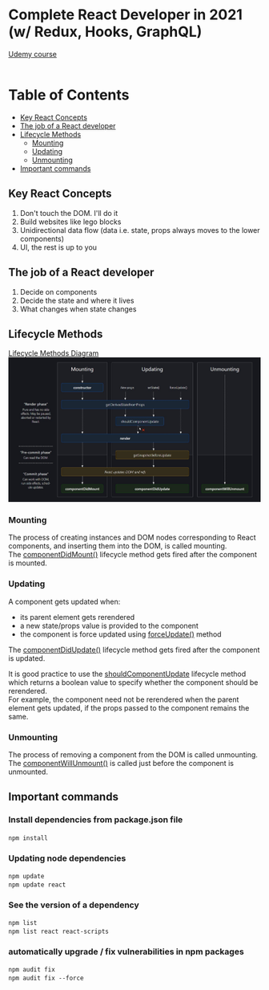 # Complete React Developer in 2021 (w/ Redux, Hooks, GraphQL)
[Udemy course](https://www.udemy.com/course/complete-react-developer-zero-to-mastery/)<br><br>

# Table of Contents
* [Key React Concepts](#react-concepts)
* [The job of a React developer](#job-of-react-developer)
* [Lifecycle Methods](#lifecycle-methods)
    * [Mounting](#mounting)
    * [Updating](#updating)
    * [Unmounting](#unmounting)
* [Important commands](#commands)

<a name="react-concepts"></a>

## Key React Concepts
1. Don't touch the DOM. I'll do it
2. Build websites like lego blocks
3. Unidirectional data flow (data i.e. state, props always moves to the lower components)
4. UI, the rest is up to you

<a name="job-of-react-developer"></a>

## The job of a React developer
1. Decide on components
2. Decide the state and where it lives
3. What changes when state changes

<a name="lifecycle-methods"></a>

## Lifecycle Methods
[Lifecycle Methods Diagram](https://projects.wojtekmaj.pl/react-lifecycle-methods-diagram/)
<img src="images/lifecycle-methods.jpg" alt="Lifecycle Methods diagram">

<a name="mounting"></a>

### Mounting
The process of creating instances and DOM nodes corresponding to React components, and inserting them into the DOM, is called mounting.<br>
The <a href="https://reactjs.org/docs/react-component.html#componentdidmount">componentDidMount()</a> lifecycle method gets fired after the component is mounted.

<a name="updating"></a>

### Updating
A component gets updated when:
* its parent element gets rerendered
* a new state/props value is provided to the component
* the component is force updated using <a href="https://reactjs.org/docs/react-component.html#forceupdate">forceUpdate()</a> method

The <a href="https://reactjs.org/docs/react-component.html#componentdidupdate">componentDidUpdate()</a> lifecycle method gets fired after the component is updated.<br>

It is good practice to use the <a href="https://reactjs.org/docs/react-component.html#shouldcomponentupdate">shouldComponentUpdate</a> lifecycle method which returns a boolean value to specify whether the component should be rerendered.<br>
For example, the component need not be rerendered when the parent element gets updated, if the props passed to the component remains the same.

<a name="unmounting"></a>

### Unmounting
The process of removing a component from the DOM is called unmounting.<br>
The <a href="https://reactjs.org/docs/react-component.html#componentwillunmount">componentWillUnmount()</a> is called just before the component is unmounted.

<a name="commands"></a>

## Important commands
### Install dependencies from package.json file
`npm install`
### Updating node dependencies
`npm update`<br>
`npm update react`
### See the version of a dependency
`npm list`<br>
`npm list react react-scripts`
### automatically upgrade / fix vulnerabilities in npm packages
`npm audit fix`<br>
`npm audit fix --force`
